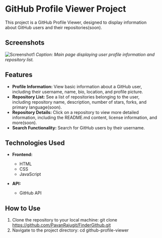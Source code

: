 
# GitHub Profile Viewer Project

This project is a GitHub Profile Viewer, designed to display information about GitHub users and their repositories(soon).

## Screenshots

![Screenshot1](/home-page.png)
*Caption: Main page displaying user profile information and repository list.*

## Features

- **Profile Information:** View basic information about a GitHub user, including their username, name, bio, location, and profile picture.
- **Repository List:** See a list of repositories belonging to the user, including repository name, description, number of stars, forks, and primary language(soon).
- **Repository Details:** Click on a repository to view more detailed information, including the README.md content, license information, and more(soon).
- **Search Functionality:** Search for GitHub users by their username.

## Technologies Used

- **Frontend:**
  - HTML
  - CSS
  - JavaScript

- **API:**
  - GitHub API


## How to Use

1. Clone the repository to your local machine: git clone https://github.com/PavanRajugit/FinderGithub.git
2. Navigate to the project directory: cd github-profile-viewer


